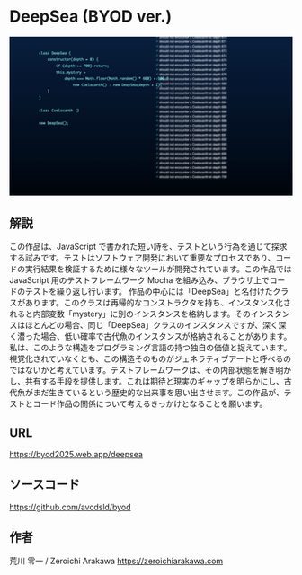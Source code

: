 # DeepSea (BYOD ver.)

![Thumbnail](./thumbnail.jpg)

## 解説

この作品は、JavaScript で書かれた短い詩を、テストという行為を通じて探求する試みです。テストはソフトウェア開発において重要なプロセスであり、コードの実行結果を検証するために様々なツールが開発されています。この作品では JavaScript 用のテストフレームワーク Mocha を組み込み、ブラウザ上でコードのテストを繰り返し行います。 作品の中心には「DeepSea」と名付けたクラスがあります。このクラスは再帰的なコンストラクタを持ち、インスタンス化されると内部変数「mystery」に別のインスタンスを格納します。そのインスタンスはほとんどの場合、同じ「DeepSea」クラスのインスタンスですが、深く深く潜った場合、低い確率で古代魚のインスタンスが格納されることがあります。 私は、このような構造をプログラミング言語の持つ独自の価値と捉えています。視覚化されていなくとも、この構造そのものがジェネラティブアートと呼べるのではないかと考えています。テストフレームワークは、その内部状態を解き明かし、共有する手段を提供します。これは期待と現実のギャップを明らかにし、古代魚がまだ生きているという歴史的な出来事を思い出させます。この作品が、テストとコード作品の関係について考えるきっかけとなることを願います。

## URL

https://byod2025.web.app/deepsea

## ソースコード

https://github.com/avcdsld/byod

## 作者

荒川 零一 / Zeroichi Arakawa 
https://zeroichiarakawa.com
